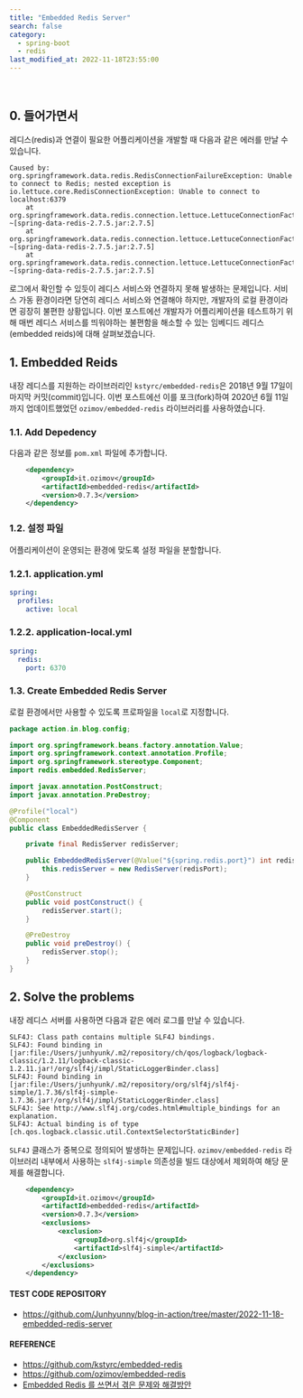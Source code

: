 ```yaml
---
title: "Embedded Redis Server"
search: false
category:
  - spring-boot
  - redis
last_modified_at: 2022-11-18T23:55:00
---
```


<br/>

## 0. 들어가면서

레디스(redis)과 연결이 필요한 어플리케이션을 개발할 때 다음과 같은 에러를 만날 수 있습니다.

```
Caused by: org.springframework.data.redis.RedisConnectionFailureException: Unable to connect to Redis; nested exception is io.lettuce.core.RedisConnectionException: Unable to connect to localhost:6379
    at org.springframework.data.redis.connection.lettuce.LettuceConnectionFactory$ExceptionTranslatingConnectionProvider.translateException(LettuceConnectionFactory.java:1689) ~[spring-data-redis-2.7.5.jar:2.7.5]
    at org.springframework.data.redis.connection.lettuce.LettuceConnectionFactory$ExceptionTranslatingConnectionProvider.getConnection(LettuceConnectionFactory.java:1597) ~[spring-data-redis-2.7.5.jar:2.7.5]
    at org.springframework.data.redis.connection.lettuce.LettuceConnectionFactory$SharedConnection.getNativeConnection(LettuceConnectionFactory.java:1383) ~[spring-data-redis-2.7.5.jar:2.7.5]
```

로그에서 확인할 수 있듯이 레디스 서비스와 연결하지 못해 발생하는 문제입니다. 
서비스 가동 환경이라면 당연히 레디스 서비스와 연결해야 하지만, 개발자의 로컬 환경이라면 굉장히 불편한 상황입니다. 
이번 포스트에선 개발자가 어플리케이션을 테스트하기 위해 매번 레디스 서비스를 띄워야하는 불편함을 해소할 수 있는 임베디드 레디스(embedded reids)에 대해 살펴보겠습니다.

## 1. Embedded Reids

내장 레디스를 지원하는 라이브러리인 `kstyrc/embedded-redis`은 2018년 9월 17일이 마지막 커밋(commit)입니다. 
이번 포스트에선 이를 포크(fork)하여 2020년 6월 11일까지 업데이트했었던 `ozimov/embedded-redis` 라이브러리를 사용하였습니다. 

### 1.1. Add Depedency

다음과 같은 정보를 `pom.xml` 파일에 추가합니다.

```xml
    <dependency>
        <groupId>it.ozimov</groupId>
        <artifactId>embedded-redis</artifactId>
        <version>0.7.3</version>
    </dependency>
```

### 1.2. 설정 파일

어플리케이션이 운영되는 환경에 맞도록 설정 파일을 분할합니다.

### 1.2.1. application.yml

```yml
spring:
  profiles:
    active: local
```

### 1.2.2. application-local.yml

```yml
spring:
  redis:
    port: 6370
```


### 1.3. Create Embedded Redis Server

로컬 환경에서만 사용할 수 있도록 프로파일을 `local`로 지정합니다.

```java
package action.in.blog.config;

import org.springframework.beans.factory.annotation.Value;
import org.springframework.context.annotation.Profile;
import org.springframework.stereotype.Component;
import redis.embedded.RedisServer;

import javax.annotation.PostConstruct;
import javax.annotation.PreDestroy;

@Profile("local")
@Component
public class EmbeddedRedisServer {

    private final RedisServer redisServer;

    public EmbeddedRedisServer(@Value("${spring.redis.port}") int redisPort) {
        this.redisServer = new RedisServer(redisPort);
    }

    @PostConstruct
    public void postConstruct() {
        redisServer.start();
    }

    @PreDestroy
    public void preDestroy() {
        redisServer.stop();
    }
}
```

## 2. Solve the problems

내장 레디스 서버를 사용하면 다음과 같은 에러 로그를 만날 수 있습니다.

```
SLF4J: Class path contains multiple SLF4J bindings.
SLF4J: Found binding in [jar:file:/Users/junhyunk/.m2/repository/ch/qos/logback/logback-classic/1.2.11/logback-classic-1.2.11.jar!/org/slf4j/impl/StaticLoggerBinder.class]
SLF4J: Found binding in [jar:file:/Users/junhyunk/.m2/repository/org/slf4j/slf4j-simple/1.7.36/slf4j-simple-1.7.36.jar!/org/slf4j/impl/StaticLoggerBinder.class]
SLF4J: See http://www.slf4j.org/codes.html#multiple_bindings for an explanation.
SLF4J: Actual binding is of type [ch.qos.logback.classic.util.ContextSelectorStaticBinder]
```

`SLF4J` 클래스가 중복으로 정의되어 발생하는 문제입니다. 
`ozimov/embedded-redis` 라이브러리 내부에서 사용하는 `slf4j-simple` 의존성을 빌드 대상에서 제외하여 해당 문제를 해결합니다.

```xml
    <dependency>
        <groupId>it.ozimov</groupId>
        <artifactId>embedded-redis</artifactId>
        <version>0.7.3</version>
        <exclusions>
            <exclusion>
                <groupId>org.slf4j</groupId>
                <artifactId>slf4j-simple</artifactId>
            </exclusion>
        </exclusions>
    </dependency>
```

#### TEST CODE REPOSITORY

* <https://github.com/Junhyunny/blog-in-action/tree/master/2022-11-18-embedded-redis-server>

#### REFERENCE

* <https://github.com/kstyrc/embedded-redis>
* <https://github.com/ozimov/embedded-redis>
* [Embedded Redis 를 쓰면서 겪은 문제와 해결방안][embedded-redis-problems-link]

[embedded-redis-problems-link]: https://rogal.tistory.com/entry/Embedded-Redis-%EB%A5%BC-%EC%93%B0%EB%A9%B4%EC%84%9C-%EA%B2%AA%EC%9D%80-%EB%AC%B8%EC%A0%9C%EC%99%80-%ED%95%B4%EA%B2%B0%EB%B0%A9%EC%95%88